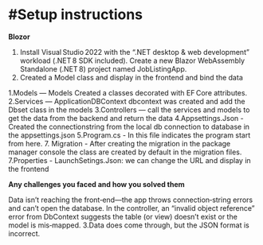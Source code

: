 # #Setup instructions

**Blozor**
1. Install Visual Studio 2022 with the “.NET desktop & web development” workload (.NET 8 SDK included).
   Create a new Blazor WebAssembly Standalone (.NET 8) project named JobListingApp.
2. Created a Model class and display in the frontend and bind the data

1.Models — Models Created a classes decorated with EF Core attributes. 2.Services — ApplicationDBContext dbcontext was created and add the Dbset class in the models 3.Controllers — call the services and models to get the data from the backend and return the data 4.Appsettings.Json - Created the connectionstring from the local db connection to database in the appsettings.json 5.Program.cs - In this file indicates the program start from here. 7. Migration - After creating the migration in the package manager console the class are created by default in the migration files. 7.Properties - LaunchSetings.Json: we can change the URL and display in the frontend

**Any challenges you faced and how you solved them**

Data isn’t reaching the front‑end—the app throws connection‑string errors and can’t open the database.
In the controller, an “invalid object reference” error from DbContext suggests the table (or view) doesn’t exist or the model is mis‑mapped. 3.Data does come through, but the JSON format is incorrect.

